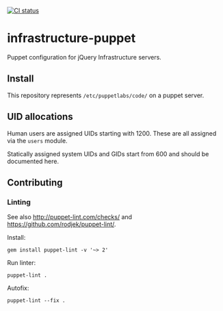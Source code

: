 [![CI status](https://github.com/jquery/infrastructure-puppet/actions/workflows/CI.yaml/badge.svg)](https://github.com/jquery/infrastructure-puppet/actions/workflows/CI.yaml)

# infrastructure-puppet

Puppet configuration for jQuery Infrastructure servers.

## Install

This repository represents `/etc/puppetlabs/code/` on a puppet server.

## UID allocations

Human users are assigned UIDs starting with 1200. These are all assigned via the `users` module.

Statically assigned system UIDs and GIDs start from 600 and should be documented here.

## Contributing

### Linting

See also <http://puppet-lint.com/checks/> and <https://github.com/rodjek/puppet-lint/>.

Install:
```
gem install puppet-lint -v '~> 2'
```

Run linter:
```
puppet-lint .
````

Autofix:
```
puppet-lint --fix .
```
